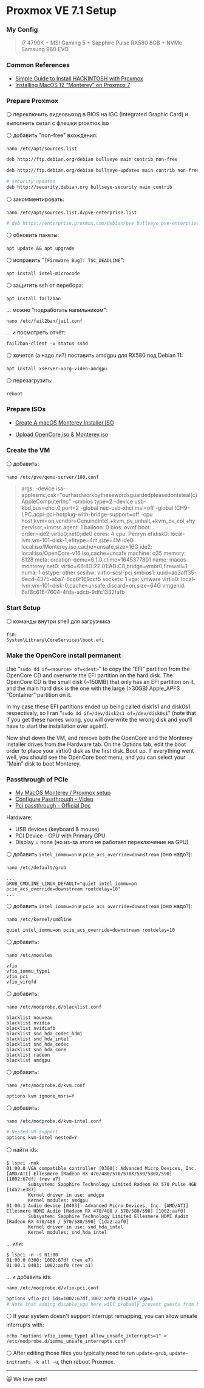 # Proxmox VE 7.1 Setup

### My Config

> i7 4790K + MSI Gaming 5 + Sapphire Pulse RX580 8GB + NVMe Samsung 960 EVO

### Common References

- [Simple Guide to Install HACKINTOSH with Proxmox](https://www.youtube.com/watch?v=IYrSyNwhfuk)
- [Installing MacOS 12 “Monterey” on Proxmox 7](https://www.nicksherlock.com/2021/10/installing-macos-12-monterey-on-proxmox-7/)

### Prepare Proxmox

⚪️ переключить видеовыход в BIOS на IGC (Integrated Graphic Card) и выполнить сетап с флешки proxmox.iso

⚪️ добавить "non-free" вхождения:

```
nano /etc/apt/sources.list
```

```bash
deb http://ftp.debian.org/debian bullseye main contrib non-free

deb http://ftp.debian.org/debian bullseye-updates main contrib non-free

# security updates
deb http://security.debian.org bullseye-security main contrib
```

⚪️ закомментировать:

```
nano /etc/apt/sources.list.d/pve-enterprise.list
```

```bash
# deb https://enterprise.proxmox.com/debian/pve bullseye pve-enterprise
```

⚪️ обновить пакеты:

```
apt update && apt upgrade
```

⚪️ исправить "`[Firmware Bug]: TSC_DEADLINE`":

```
apt install intel-microcode
```

⚪️ защитить ssh от перебора:

```
apt install fail2ban
```

... можно "подработать напильником":

```
nano /etc/fail2ban/jail.conf
```

... и посмотреть отчёт:

```
fail2ban-client -v status sshd
```

⚪️ хочется (а надо ли?) поставить amdgpu для RX580 под Debian 11:

```
apt install xserver-xorg-video-amdgpu
```

⚪️ перезагрузить:

```
reboot
```

### Prepare ISOs

- [Create A macOS Monterey Installer ISO](https://www.youtube.com/watch?v=q9koLQSqrlc)

- [Upload OpenCore.iso & Monterey.iso](https://www.youtube.com/watch?v=IYrSyNwhfuk&t=713s)

### Create the VM

⚪️ добавить:

```
nano /etc/pve/qemu-server/100.conf
```

> args: -device isa-applesmc,osk="ourhardworkbythesewordsguardedpleasedontsteal(c)AppleComputerInc" -smbios type=2 -device usb-kbd,bus=ehci.0,port=2 -global nec-usb-xhci.msi=off -global ICH9-LPC.acpi-pci-hotplug-with-bridge-support=off -cpu host,kvm=on,vendor=GenuineIntel,+kvm_pv_unhalt,+kvm_pv_eoi,+hypervisor,+invtsc
> agent: 1
> balloon: 0
> bios: ovmf
> boot: order=ide2;virtio0;net0;ide0
> cores: 4
> cpu: Penryn
> efidisk0: local-lvm:vm-101-disk-1,efitype=4m,size=4M
> ide0: local:iso/Monterey.iso,cache=unsafe,size=16G
> ide2: local:iso/OpenCore-v16.iso,cache=unsafe
> machine: q35
> memory: 8128
> meta: creation-qemu=6.1.0,ctime=1645377801
> name: macos-monterey
> net0: virtio=66:8D:22:01:AD:C8,bridge=vmbr0,firewall=1
> numa: 1
> ostype: other
> scsihw: virtio-scsi-pci
> smbios1: uuid=ad3aff35-6ecd-4375-a5a7-6cc6f169ccf5
> sockets: 1
> vga: vmware
> virtio0: local-lvm:vm-101-disk-0,cache=unsafe,discard=on,size=64G
> vmgenid: 6af8c616-7604-4fda-adcb-9dfc1332fafb

### Start Setup

⚪️ команды внутри shell для загрузчика

```
fs0:
System\Library\CoreServices\boot.efi
```

### Make the OpenCore install permanent

Use “`sudo dd if=<source> of=<dest>`” to copy the “EFI” partition from the OpenCore CD and overwrite the EFI partition on the hard disk. The OpenCore CD is the small disk (~150MB) that only has an EFI partition on it, and the main hard disk is the one with the large (>30GB) Apple_APFS “Container” partition on it.

In my case these EFI partitions ended up being called disk1s1 and disk0s1 respectively, so I ran “`sudo dd if=/dev/disk2s1 of=/dev/disk0s1`” (note that if you get these names wrong, you will overwrite the wrong disk and you’ll have to start the installation over again!).

Now shut down the VM, and remove both the OpenCore and the Monterey installer drives from the Hardware tab. On the Options tab, edit the boot order to place your virtio0 disk as the first disk. Boot up. If everything went well, you should see the OpenCore boot menu, and you can select your “Main” disk to boot Monterey.

### Passthrough of PCIe

- [My MacOS Monterey / Proxmox setup](https://www.nicksherlock.com/2018/11/my-macos-vm-proxmox-setup/)
- [Configure Passthrough - Video](https://www.youtube.com/watch?v=IYrSyNwhfuk&t=1721s)
- [Pci passthrough - Official Doc](https://pve.proxmox.com/wiki/Pci_passthrough)

Hardware:

- USB devices (keyboard & mouse)
- PCI Device - GPU with Primary GPU
- Display = none (но из-за этого не работает переключение на GPU)

⚪️ добавить `intel_iommu=on` и `pcie_acs_override=downstream` (оно надо?):

```
nano /etc/default/grub
```

```
...
GRUB_CMDLINE_LINUX_DEFAULT="quiet intel_iommu=on pcie_acs_override=downstream rootdelay=10"
...
```

⚪️ добавить `intel_iommu=on` и `pcie_acs_override=downstream` (оно надо?):

```
nano /etc/kernel/cmdline
```

```
quiet intel_iommu=on pcie_acs_override=downstream rootdelay=10
```

⚪️ добавить:

```
nano /etc/modules
```

```
vfio
vfio_iommu_type1
vfio_pci
vfio_virqfd
```

⚪️ добавить:

```
nano /etc/modprobe.d/blacklist.conf
```

```
blacklist nouveau
blacklist nvidia
blacklist nvidiafb
blacklist snd_hda_codec_hdmi
blacklist snd_hda_intel
blacklist snd_hda_codec
blacklist snd_hda_core
blacklist radeon
blacklist amdgpu
```

⚪️ добавить:

```
nano /etc/modprobe.d/kvm.conf
```

```
options kvm ignore_msrs=Y
```

⚪️ добавить:

```
nano /etc/modprobe.d/kvm-intel.conf
```

```bash
# Nested VM support
options kvm-intel nested=Y
```

⚪️ найти ids:

```
$ lspci -nnk
01:00.0 VGA compatible controller [0300]: Advanced Micro Devices, Inc. [AMD/ATI] Ellesmere [Radeon RX 470/480/570/570X/580/580X/590] [1002:67df] (rev e7)
        Subsystem: Sapphire Technology Limited Radeon RX 570 Pulse 4GB [1da2:e387]
        Kernel driver in use: amdgpu
        Kernel modules: amdgpu
01:00.1 Audio device [0403]: Advanced Micro Devices, Inc. [AMD/ATI] Ellesmere HDMI Audio [Radeon RX 470/480 / 570/580/590] [1002:aaf0]
        Subsystem: Sapphire Technology Limited Ellesmere HDMI Audio [Radeon RX 470/480 / 570/580/590] [1da2:aaf0]
        Kernel driver in use: snd_hda_intel
        Kernel modules: snd_hda_intel
```

... или:

```
$ lspci -n -s 01:00
01:00.0 0300: 1002:67df (rev e7)
01:00.1 0403: 1002:aaf0 (rev a1)
```

... и добавить ids:

```
nano /etc/modprobe.d/vfio-pci.conf
```

```bash
options vfio-pci ids=1002:67df,1002:aaf0 disable_vga=1
# Note that adding disable_vga here will probably prevent guests from booting in SeaBIOS mode
```

⚪️ If your system doesn't support interrupt remapping, you can allow unsafe interrupts with:

```
echo "options vfio_iommu_type1 allow_unsafe_interrupts=1" > /etc/modprobe.d/iommu_unsafe_interrupts.conf
```

⚪️ After editing those files you typically need to run `update-grub`, `update-initramfs -k all -u`, then reboot Proxmox.

---

😺 We love cats!
